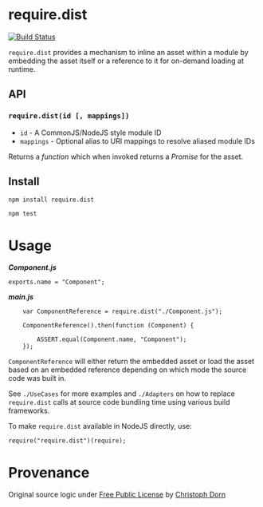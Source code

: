 require.dist
=============

[![Build Status](https://circleci.com/gh/pinf/require.dist.svg?style=svg)](https://circleci.com/gh/pinf/require.dist)

`require.dist` provides a mechanism to inline an asset within a module by embedding
the asset itself or a reference to it for on-demand loading at runtime.

API
---

### `require.dist(id [, mappings])`

  * `id` - A CommonJS/NodeJS style module ID
  * `mappings` - Optional alias to URI mappings to resolve aliased module IDs

Returns a *function* which when invoked returns a *Promise* for the asset.


Install
-------

    npm install require.dist

    npm test


Usage
=====

***Component.js***
```
exports.name = "Component";
```

***main.js***
```
    var ComponentReference = require.dist("./Component.js");

    ComponentReference().then(function (Component) {

        ASSERT.equal(Component.name, "Component");
    });
```

`ComponentReference` will either return the embedded asset or load the asset based
on an embedded reference depending on which mode the source code was built in.

See `./UseCases` for more examples and `./Adapters` on how to replace
`require.dist` calls at source code bundling time using various
build frameworks.

To make `require.dist` available in NodeJS directly, use:
```
require("require.dist")(require);
```


Provenance
==========

Original source logic under [Free Public License](https://opensource.org/licenses/FPL-1.0.0) by [Christoph Dorn](http://christophdorn.com/)
